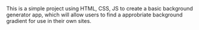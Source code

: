 This is a simple project using HTML, CSS, JS to create a basic background generator app, which will allow users to find a approbriate background gradient for use in their own sites.
